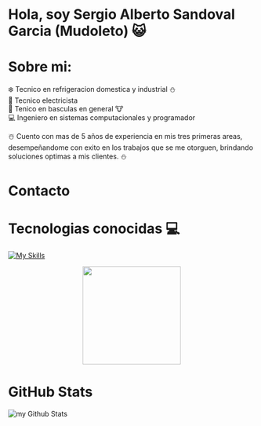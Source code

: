 # Hola, soy Sergio Alberto Sandoval Garcia (Mudoleto) :smiley_cat:

# Sobre mi: 

:snowflake: Tecnico en refrigeracion domestica y industrial :snowman:  
:electric_plug: Tecnico electricista  
:knife: Tenico en basculas en general :cow:  
:computer: Ingeniero en sistemas computacionales y programador

:snowman_with_snow: Cuento con mas de 5 años de experiencia en mis tres primeras areas, desempeñandome con exito en los trabajos que se me otorguen, brindando soluciones optimas a mis clientes. :snowman:  

# Contacto

# Tecnologias conocidas :computer:
[![My Skills](https://skillicons.dev/icons?i=python,c,cpp,arduino,bash,linux,github,git,raspberrypi,vim,powershell)](https://skillicons.dev)

<div id="header" align = "center">
  <img src="https://media3.giphy.com/media/f6hnhHkks8bk4jwjh3/giphy.gif?cid=ecf05e47phxyoxqg94cz89rf6uvjwo55mub2y2m2nba4plv6&ep=v1_gifs_related&rid=giphy.gif&ct=s" width="200" />
</div>

# GitHub Stats
<img align="center" src="https://github-readme-stats.vercel.app/api?username=condorcoders&include_all_commits=true&count_private=true&show_icons=true&line_height=20&title_color=2B5BBD&icon_color=1124BB&text_color=A1A1A1&bg_color=0,000000,130F40" alt="my Github Stats"/>
